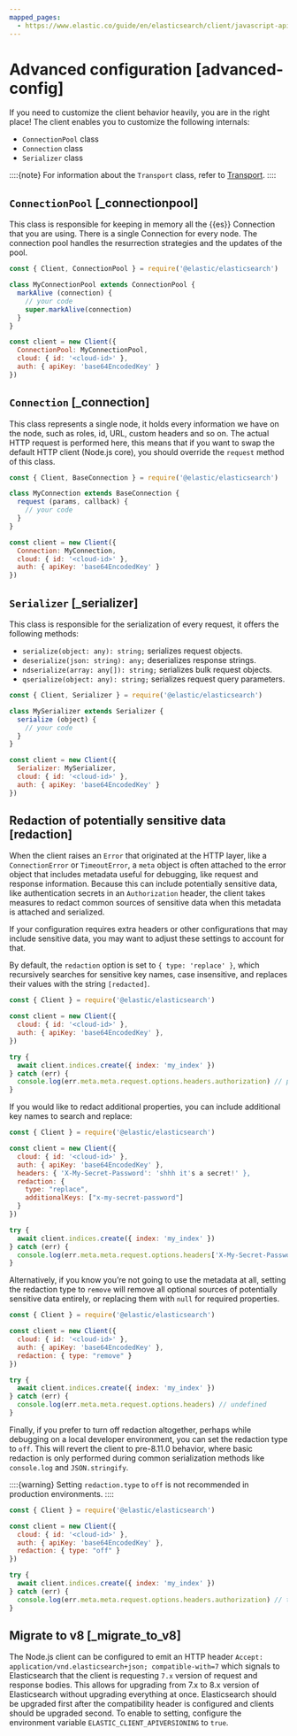 ```yaml
---
mapped_pages:
  - https://www.elastic.co/guide/en/elasticsearch/client/javascript-api/current/advanced-config.html
---
```


# Advanced configuration [advanced-config]

If you need to customize the client behavior heavily, you are in the right place! The client enables you to customize the following internals:

* `ConnectionPool` class
* `Connection` class
* `Serializer` class

::::{note}
For information about the `Transport` class, refer to [Transport](/reference/transport.md).
::::



## `ConnectionPool` [_connectionpool]

This class is responsible for keeping in memory all the {{es}} Connection that you are using. There is a single Connection for every node. The connection pool handles the resurrection strategies and the updates of the pool.

```js
const { Client, ConnectionPool } = require('@elastic/elasticsearch')

class MyConnectionPool extends ConnectionPool {
  markAlive (connection) {
    // your code
    super.markAlive(connection)
  }
}

const client = new Client({
  ConnectionPool: MyConnectionPool,
  cloud: { id: '<cloud-id>' },
  auth: { apiKey: 'base64EncodedKey' }
})
```


## `Connection` [_connection]

This class represents a single node, it holds every information we have on the node, such as roles, id, URL, custom headers and so on. The actual HTTP request is performed here, this means that if you want to swap the default HTTP client (Node.js core), you should override the `request` method of this class.

```js
const { Client, BaseConnection } = require('@elastic/elasticsearch')

class MyConnection extends BaseConnection {
  request (params, callback) {
    // your code
  }
}

const client = new Client({
  Connection: MyConnection,
  cloud: { id: '<cloud-id>' },
  auth: { apiKey: 'base64EncodedKey' }
})
```


## `Serializer` [_serializer]

This class is responsible for the serialization of every request, it offers the following methods:

* `serialize(object: any): string;` serializes request objects.
* `deserialize(json: string): any;` deserializes response strings.
* `ndserialize(array: any[]): string;` serializes bulk request objects.
* `qserialize(object: any): string;` serializes request query parameters.

```js
const { Client, Serializer } = require('@elastic/elasticsearch')

class MySerializer extends Serializer {
  serialize (object) {
    // your code
  }
}

const client = new Client({
  Serializer: MySerializer,
  cloud: { id: '<cloud-id>' },
  auth: { apiKey: 'base64EncodedKey' }
})
```


## Redaction of potentially sensitive data [redaction]

When the client raises an `Error` that originated at the HTTP layer, like a `ConnectionError` or `TimeoutError`, a `meta` object is often attached to the error object that includes metadata useful for debugging, like request and response information. Because this can include potentially sensitive data, like authentication secrets in an `Authorization` header, the client takes measures to redact common sources of sensitive data when this metadata is attached and serialized.

If your configuration requires extra headers or other configurations that may include sensitive data, you may want to adjust these settings to account for that.

By default, the `redaction` option is set to `{ type: 'replace' }`, which recursively searches for sensitive key names, case insensitive, and replaces their values with the string `[redacted]`.

```js
const { Client } = require('@elastic/elasticsearch')

const client = new Client({
  cloud: { id: '<cloud-id>' },
  auth: { apiKey: 'base64EncodedKey' },
})

try {
  await client.indices.create({ index: 'my_index' })
} catch (err) {
  console.log(err.meta.meta.request.options.headers.authorization) // prints "[redacted]"
}
```

If you would like to redact additional properties, you can include additional key names to search and replace:

```js
const { Client } = require('@elastic/elasticsearch')

const client = new Client({
  cloud: { id: '<cloud-id>' },
  auth: { apiKey: 'base64EncodedKey' },
  headers: { 'X-My-Secret-Password': 'shhh it's a secret!' },
  redaction: {
    type: "replace",
    additionalKeys: ["x-my-secret-password"]
  }
})

try {
  await client.indices.create({ index: 'my_index' })
} catch (err) {
  console.log(err.meta.meta.request.options.headers['X-My-Secret-Password']) // prints "[redacted]"
}
```

Alternatively, if you know you’re not going to use the metadata at all, setting the redaction type to `remove` will remove all optional sources of potentially sensitive data entirely, or replacing them with `null` for required properties.

```js
const { Client } = require('@elastic/elasticsearch')

const client = new Client({
  cloud: { id: '<cloud-id>' },
  auth: { apiKey: 'base64EncodedKey' },
  redaction: { type: "remove" }
})

try {
  await client.indices.create({ index: 'my_index' })
} catch (err) {
  console.log(err.meta.meta.request.options.headers) // undefined
}
```

Finally, if you prefer to turn off redaction altogether, perhaps while debugging on a local developer environment, you can set the redaction type to `off`. This will revert the client to pre-8.11.0 behavior, where basic redaction is only performed during common serialization methods like `console.log` and `JSON.stringify`.

::::{warning}
Setting `redaction.type` to `off` is not recommended in production environments.
::::


```js
const { Client } = require('@elastic/elasticsearch')

const client = new Client({
  cloud: { id: '<cloud-id>' },
  auth: { apiKey: 'base64EncodedKey' },
  redaction: { type: "off" }
})

try {
  await client.indices.create({ index: 'my_index' })
} catch (err) {
  console.log(err.meta.meta.request.options.headers.authorization) // the actual header value will be logged
}
```


## Migrate to v8 [_migrate_to_v8]

The Node.js client can be configured to emit an HTTP header `Accept: application/vnd.elasticsearch+json; compatible-with=7` which signals to Elasticsearch that the client is requesting `7.x` version of request and response bodies. This allows for upgrading from 7.x to 8.x version of Elasticsearch without upgrading everything at once. Elasticsearch should be upgraded first after the compatibility header is configured and clients should be upgraded second. To enable to setting, configure the environment variable `ELASTIC_CLIENT_APIVERSIONING` to `true`.

